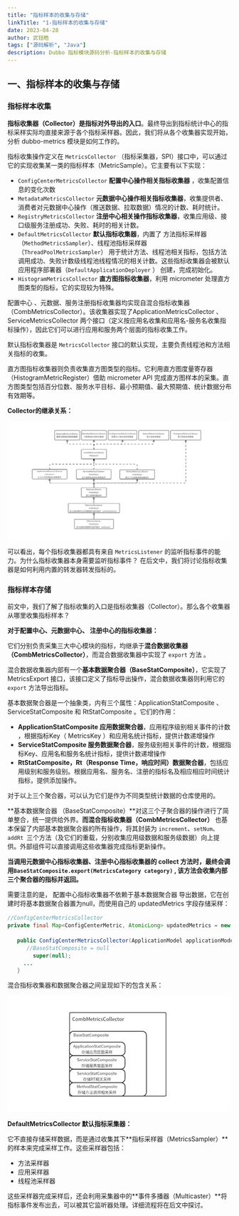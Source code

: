 ```yaml
---
title: "指标样本的收集与存储"
linkTitle: "1-指标样本的收集与存储"
date: 2023-04-28
author: 武钰皓
tags: ["源码解析", "Java"]
description: Dubbo 指标模块源码分析-指标样本的收集与存储
---
```


## 一、指标样本的收集与存储



### 指标样本收集

**指标收集器（Collector）是指标对外导出的入口**。最终导出到指标统计中心的指标采样实际均直接来源于各个指标采样器。因此，我们将从各个收集器实现开始，分析 dubbo-metrics 模块是如何工作的。

指标收集操作定义在 `MetricsCollector` （指标采集器，SPI）接口中，可以通过它的实现收集某一类的指标样本（MetricSample）。它主要有以下实现：

* `ConfigCenterMetricsCollector` **配置中心操作相关指标收集器** ，收集配置信息的变化次数
* `MetadataMetricsCollector` **元数据中心操作相关指标收集器**，收集提供者、消费者对元数据中心操作（推送数据、拉取数据）情况的计数、耗时统计。
* `RegistryMetricsCollector` **注册中心相关操作指标收集器**，收集应用级、接口级服务注册成功、失败、耗时的相关计数。
* `DefaultMetricsCollector` **默认指标收集器**，内置了 方法指标采样器（`MethodMetricsSampler`）、线程池指标采样器（`ThreadPoolMetricsSampler`） 用于统计方法、线程池相关指标，包括方法调用成功、失败计数级线程池线程情况的相关计数。这些指标收集器会被默认应用程序部署器（`DefaultApplicationDeployer` ） 创建，完成初始化。
* `HistogramMetricsCollector` **直方图指标收集器**，利用 micrometer 处理直方图类型的指标，它的实现较为特殊。

配置中心 、元数据、服务注册指标收集器均实现自混合指标收集器（CombMetricsCollector）。该收集器实现了ApplicationMetricsCollector 、ServiceMetricsCollector 两个接口（定义按应用名收集和应用名-服务名收集指标操作），因此它们可以进行应用和服务两个层面的指标收集工作。

默认指标收集器是 `MetricsCollector` 接口的默认实现，主要负责线程池和方法相关指标的收集。

直方图指标收集器则负责收集直方图类型的指标。它利用直方图度量寄存器（HistogramMetricRegister）借助 micrometer API 完成直方图样本的采集。直方图类型包括百分位数、服务水平目标、最小预期值、最大预期值、统计数据分布有效期等。



**Collector的继承关系：**

![collectors](/imgs/blog/metrics-source-blog/collectors.png)

可以看出，每个指标收集器都具有来自 `MetricsListener`  的监听指标事件的能力。为什么指标收集器本身需要监听指标事件？ 在后文中，我们将讨论指标收集器是如何利用内置的转发器转发指标的。




### 指标样本存储

前文中，我们了解了指标收集的入口是指标收集器（Collector）。那么各个收集器从哪里收集指标样本？

**对于配置中心、元数据中心、 注册中心的指标收集器：**

它们分别负责采集三大中心模块的指标，均继承于**混合数据收集器（CombMetricsCollector）**，而混合数据收集器中实现了 `export` 方法 。

混合数据收集器内部有一个**基本数据聚合器（BaseStatComposite）**，它实现了 MetricsExport 接口，该接口定义了指标导出操作，混合数据收集器则利用它的 `export` 方法导出指标。

基本数据聚合器是一个抽象类，内有三个属性：ApplicationStatComposite 、ServiceStatComposite 和 RtStatComposite 。它们的作用：

* **ApplicationStatComposite 应用数据聚合器**，应用程序级别相关事件的计数 ，根据指标Key（ MetricsKey ）和应用名统计指标，提供计数递增操作
* **ServiceStatComposite 服务数据聚合器**，服务级别相关事件的计数，根据指标Key、应用名和服务名统计指标，提供计数递增操作
* **RtStatComposite，Rt（Response Time，响应时间）数据聚合器**，包括应用级别和服务级别。根据应用名、服务名、注册的指标名及相应相应时间统计指标，提供添加操作。

对于以上三个聚合器，可以认为它们是作为不同类型统计数据的仓库使用的。



**基本数据聚合器 （BaseStatComposite）**对这三个子聚合器的操作进行了简单整合，统一提供给外界。**而混合指标收集器（CombMetricsCollector）** 也基本保留了内部基本数据聚合器的所有操作，将其封装为 `increment`、`setNum`、`addRt `三个方法（及它们的重载，分别收集应用级数据和服务级数据）向上提供。外部组件可以直接调用这些收集器完成指标更新操作。

**当调用元数据中心指标收集器、注册中心指标收集器的 collect 方法时，最终会调用`BaseStatComposite.export(MetricsCategory category)` , 该方法会收集内部三个聚合器的指标并返回。**

需要注意的是， 配置中心指标收集器不依赖于基本数据聚合器 导出数据，它在创建时将基本数据聚合器置为null，而使用自己的 updatedMetrics 字段存储采样：

```java
//ConfigCenterMetricsCollector
private final Map<ConfigCenterMetric, AtomicLong> updatedMetrics = new ConcurrentHashMap<>(); 

   public ConfigCenterMetricsCollector(ApplicationModel applicationModel) {
      //BaseStatComposite = null
        super(null);
     ...
   }
```

混合指标收集器和数据聚合器之间呈现如下的包含关系：

![composite-struct](/imgs/blog/metrics-source-blog/composite-struct.png)

**DefaultMetricsCollector 默认指标采集器：**

它不直接存储采样数据，而是通过收集其下**指标采样器（MetricsSampler）**的样本来完成采样工作。这些采样器包括：

* 方法采样器
* 应用采样器
* 线程池采样器

这些采样器完成采样后，还会利用采集器中的**事件多播器（Multicaster）**将指标事件发布出去，可以被其它监听器处理。详细流程将在后文中探讨。

